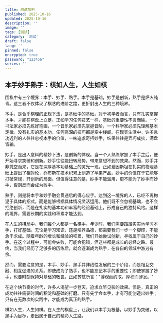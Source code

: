 ```yaml
---
title: 测试加密
published: 2025-10-16
updated: 2025-10-16
description: ''
image: ''
tags: [测试]
category: '测试'
draft: false 
lang: ''
pinned: false
encrypted: true
password: "123456"
series: ''
---
```


## 本手妙手熟手：棋如人生，人生如棋
围棋中有三个境界：本手、妙手、熟手。本手是基础，妙手是创新，熟手是炉火纯青。这三者不仅体现了棋艺的进阶之路，更折射出人生的三种境界。

本手，是合乎棋理的正规下法，是基础中的基础。对于初学者而言，只有扎实掌握本手，才能在棋盘上立足。正如学习任何技艺一样，基础的重要性不言而喻。一个书法家必须先练好笔画，一个音乐家必须先掌握音阶，一个科学家必须先理解基本定律。没有扎实的基本功，任何高深的技巧都是空中楼阁。在现实生活中，许多急功近利的人往往忽视本手的价值，一味追求奇招妙手，结果往往是弄巧成拙，满盘皆输。

妙手，是出人意料的精妙下法，是创新的体现。当一个人熟练掌握了本手之后，便开始寻求突破和创新。妙手往往能扭转局势，带来意想不到的效果。然而，妙手并非凭空而来，它是在深厚基本功基础上的灵光一现。正如爱因斯坦在扎实的物理基础上提出了相对论，乔布斯在技术积累上创造了苹果产品。妙手的价值在于它能够打破常规，开创新的局面。但值得注意的是，妙手不能滥用，更不能为了妙手而妙手，否则反而会成为败手。

熟手，则是将本手和妙手融会贯通后的得心应手。达到这一境界的人，已经不再拘泥于具体的招式，而是能够根据具体情况灵活运用。他们既不会忽视基础，也不会拒绝创新，而是在扎实的基本功和丰富的经验基础上，形成自己的独特风格。这样的境界，需要长期的实践和积累才能达到。

在人生的棋局中，我们每个人都是一名棋手。年少时，我们需要踏踏实实地学习本手，打好基础。无论是学习知识，还是培养品德，都需要我们一步一个脚印，不能急于求成。随着年龄的增长和经验的积累，我们开始尝试创新，寻找属于自己的妙手。在这个过程中，可能会失败，可能会犯错，但这些都是成长的必经之路。最终，当我们经历了足够多的历练后，就会逐渐成为熟手，在各自的领域中游刃有余。

然而，需要注意的是，本手、妙手、熟手并非线性发展的三个阶段，而是相互交融、相互促进的关系。即使成为了熟手，也不能忘记本手的重要性；即使掌握了妙手，也要时刻保持对基础的敬畏。正如苏轼所言："博观而约取，厚积而薄发。"

在这个快节奏的时代，许多人渴望一步登天，追求立竿见影的效果。但是，真正的成功往往需要时间的积淀和基础的打磨。只有先学会本手，才有可能创造出妙手；只有在无数次的实践中，才能成为真正的熟手。

棋如人生，人生如棋。在人生的棋盘上，让我们以本手为根基，以妙手为突破，以熟手为目标，走出属于自己的精彩人生路。